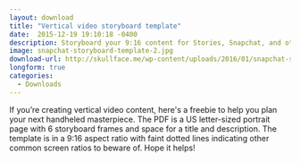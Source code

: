 ```yaml
---
layout: download
title: "Vertical video storyboard template"
date:  2015-12-19 19:10:18 -0400
description: Storyboard your 9:16 content for Stories, Snapchat, and other vertical video platforms with this printable template.
image: snapchat-storyboard-template-2.jpg
download-url: http://skullface.me/wp-content/uploads/2016/01/snapchat-storyboards_jessica-paoli.pdf
longform: true
categories:
  - Downloads
---
```


If you’re creating vertical video content, here's a freebie to help you plan your next handheled masterpiece. The PDF is a US letter-sized portrait page with 6 storyboard frames and space for a title and description. The template is in a 9:16 aspect ratio with faint dotted lines indicating other common screen ratios to beware of. Hope it helps!
